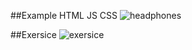 ##Example HTML JS CSS
![headphones](https://user-images.githubusercontent.com/11389074/162471909-e2412d6a-e584-4cb0-b2a7-d3e852f92ba5.png)
 
##Exersice
 ![exersice](https://user-images.githubusercontent.com/11389074/162471946-6ec3970e-6716-4c3d-8895-65d93365770d.png)

